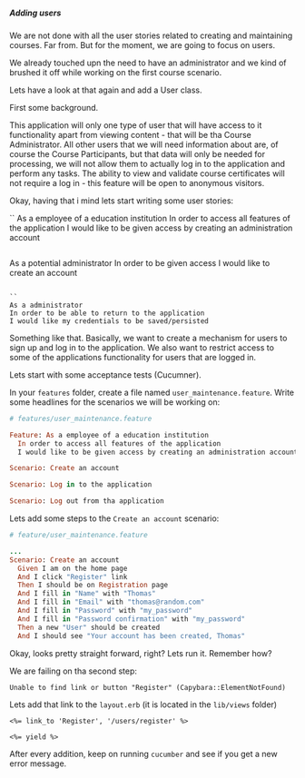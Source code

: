 ##### Adding users

We are not done with all the user stories related to creating and maintaining courses. Far from. But for the moment, we are going to focus on users.

We already touched upn the need to have an administrator and we kind of brushed it off while working on the first course scenario.

Lets have a look at that again and add a User class.

First some background.

This application will only one type of user that will have access to it functionality apart from viewing content - that will be tha Course Administrator.
All other users that we will need information about are, of course the Course Participants, but that data will only be needed for processing, we will not allow them to actually log in to the application and perform any tasks.
The ability to view and validate course certificates will not require a log in - this feature will be open to anonymous visitors.

Okay, having that i mind lets start writing some user stories:

``
As a employee of a education institution
In order to access all features of the application
I would like to be given access by creating an administration account
```

```
As a potential administrator
In order to be given access
I would like to create an account
```

``
As a administrator
In order to be able to return to the application
I would like my credentials to be saved/persisted

```

Something like that. Basically, we want to create a mechanism for users to sign up and log in to the application. We also want to restrict access to some of the applications functionality for users that are logged in.

Lets start with some acceptance tests (Cucumner).

In your `features` folder, create a file named `user_maintenance.feature`. Write some headlines for the scenarios we will be working on:

```ruby
# features/user_maintenance.feature

Feature: As a employee of a education institution
  In order to access all features of the application
  I would like to be given access by creating an administration account

Scenario: Create an account

Scenario: Log in to the application

Scenario: Log out from tha application
```

Lets add some steps to the `Create an account` scenario:

```ruby
# feature/user_maintenance.feature

...
Scenario: Create an account
  Given I am on the home page
  And I click "Register" link
  Then I should be on Registration page
  And I fill in "Name" with "Thomas"
  And I fill in "Email" with "thomas@random.com"
  And I fill in "Password" with "my_password"
  And I fill in "Password confirmation" with "my_password"
  Then a new "User" should be created
  And I should see "Your account has been created, Thomas"
```

Okay, looks pretty straight forward, right? Lets run it. Remember how?

We are failing on tha second step:

```
Unable to find link or button "Register" (Capybara::ElementNotFound)
```

Lets add that link to the `layout.erb` (it is located in the `lib/views` folder)

```HTML+ERB
<%= link_to 'Register', '/users/register' %>

<%= yield %>
```

After every addition, keep on running `cucumber` and see if you get a new error message.



